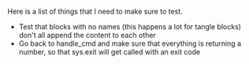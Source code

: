 Here is a list of things that I need to make sure to test.

- Test that blocks with no names (this happens a lot for tangle blocks) don't all append the content to each other
- Go back to handle_cmd and make sure that everything is returning a number, so that sys.exit will get called with an exit code
